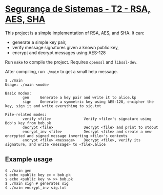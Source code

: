 # [Segurança de Sistemas - T2 - RSA, AES, SHA](https://github.com/debemdeboas/pucrs-seguranca-de-sistemas-t2)

This project is a simple implementation of RSA, AES, and SHA.
It can:
- generate a simple key pair,
- verify message signatures given a known public key,
- encrypt and decrypt messages using AES-128

Run `make` to compile the project.
Requires `openssl` and `libssl-dev`.

After compiling, run `./main` to get a small help message.

```shell
$ ./main
Usage: ./main <mode>

Basic modes:
        gen     Generate a key pair and write it to alice.kp
        sign    Generate a symmetric key using AES-128, encipher the key, sign it and write everything to sig.txt

File-related modes:
        verify <file>               Verify <file>'s signature using Bob's key from bob.pk
        decrypt <file>              Decrypt <file> and print to stdout
        encrypt_inv <file>          Decrypt <file> and create a new encrypted and signed message inverting <file>'s contents
        encrypt <file> <message>    Decrypt <file>, verify its signature, and write <message> to <file>.alice
```

## Example usage

```shell
$ ./main gen
$ echo <public key e> > bob.pk
$ echo <public key n> >> bob.pk
$ ./main sign # generates sig
$ ./main encrypt_inv sig.txt
```
